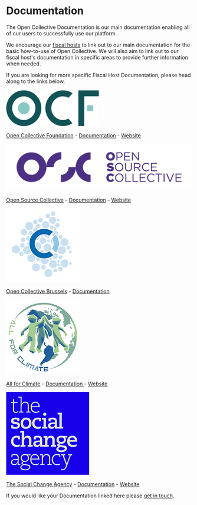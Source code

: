 # Documentation

The Open Collective Documentation is our main documentation enabling all of our users to successfully use our platform.&#x20;

We encourage our [fiscal hosts](https://opencollective.com/hosts) to link out to our main documentation for the basic how-to-use of Open Collective. We will also aim to link out to our fiscal host's documentation in specific areas to provide further information when needed.&#x20;

If you are looking for more specific Fiscal Host Documentation, please head along to the links below.&#x20;



![ ](../.gitbook/assets/opencollectivefoundation.png)

[Open Collective Foundation](https://opencollective.com/foundation) - [Documentation](https://docs.opencollective.foundation) - [Website ](https://opencollective.foundation)

![](../.gitbook/assets/opensourcecollective.png)

[Open Source Collective](https://opencollective.com/opensource) - [Documentation](http://docs.oscollective.org) - [Website ](https://www.oscollective.org)

![](../.gitbook/assets/opencollectivebrussells.png)

[Open Collective Brussels](https://opencollective.com/brussels) - [Documentation ](https://docs.opencollective.com/brussels/)

![](../.gitbook/assets/allforclimatelogo.jpg)

[All for Climate](https://allforclimate.earth) - [Documentation ](https://docs.allforclimate.earth) - [Website](https://opencollective.com/allforclimate)

![](../.gitbook/assets/thesocialchangeagency.png)

[The Social Change Agency](https://opencollective.com/the-social-change-nest) - [Documentation](https://docs.google.com/document/d/1zHArRkjHIstk8b\_rMDhHGFnKLfWYCeVhLYLWHEEunlY/edit) - [Website](https://thesocialchangeagency.org)

If you would like your Documentation linked here please [get in touch](https://opencollective.com/help).&#x20;

